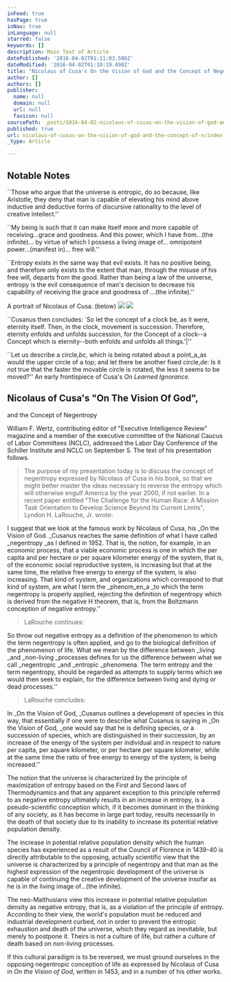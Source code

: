 ```yaml
---
inFeed: true
hasPage: true
inNav: true
inLanguage: null
starred: false
keywords: []
description: Main Text of Article
datePublished: '2016-04-02T01:11:03.586Z'
dateModified: '2016-04-02T01:10:19.498Z'
title: "Nicolaus of Cusa's On the Vision of God and the Concept of Negentropy"
author: []
authors: []
publisher:
  name: null
  domain: null
  url: null
  favicon: null
sourcePath: _posts/2016-04-02-nicolaus-of-cusas-on-the-vision-of-god-and-the-concept-of-n.md
published: true
url: nicolaus-of-cusas-on-the-vision-of-god-and-the-concept-of-n/index.html
_type: Article

---
```

## Notable Notes

\`\`Those who argue that the universe is entropic, do so because, like Aristotle, they deny that man is capable of elevating his mind above inductive and deductive forms of discursive rationality to the level of creative intellect.''

\`\`My being is such that it can make itself more and more capable of receiving...grace and goodness. And this power, which I have from...(the infinite)... by virtue of which I possess a living image of... omnipotent power...(manifest in)... free will.''

\`\`Entropy exists in the same way that evil exists. It has no positive being, and therefore only exists to the extent that man, through the misuse of his free will, departs from the good. Rather than being a law of the universe, entropy is the evil consequence of man's decision to decrease his capability of receiving the grace and goodness of ...(the infinite).''

A portrait of Nicolaus of Cusa. (below)
![](https://the-grid-user-content.s3-us-west-2.amazonaws.com/1a8c7573-9c7f-4ff4-9851-3070506dd295.jpg)
![](https://the-grid-user-content.s3-us-west-2.amazonaws.com/264569fd-47fd-413e-8703-657f4f90fc97.jpg)

\`\`Cusanus then concludes: \`So let the concept of a clock be, as it were, eternity itself. Then, in the clock, movement is succession. Therefore, eternity enfolds and unfolds succession, for the Concept of a clock--a Concept which is eternity--both enfolds and unfolds all things.'|''

\`\`Let us describe a circle,_bc_, which is being rotated about a point_a_as would the upper circle of a top; and let there be another fixed circle,_de_: Is it not true that the faster the movable circle is rotated, the less it seems to be moved?'' An early frontispiece of Cusa's _On Learned Ignorance._

## Nicolaus of Cusa's "On The Vision Of God",  
and the Concept of Negentropy

William F. Wertz, contributing editor of "Executive Intelligence Review" magazine and a member of the executive committee of the National Caucus of Labor Committees (NCLC), addressed the Labor Day Conference of the Schiller Institute and NCLC on September 5\. The text of his presentation follows.

> The purpose of my presentation today is to discuss the concept of negentropy expressed by Nicolaus of Cusa in his book, so that we might better master the ideas necessary to reverse the entropy which will otherwise engulf America by the year 2000, if not earlier. In a recent paper entitled "The Challenge for the Human Race: A Mission Task Orientation to Develop Science Beyond Its Current Limits", Lyndon H. LaRouche, Jr. wrote:

I suggest that we look at the famous work by Nicolaus of Cusa, his _On the Vision of God. _Cusanus reaches the same definition of what I have called _negentropy _as I defined in 1952\. That is, the notion, for example, in an economic process, that a viable economic process is one in which the per capita and per hectare or per square kilometer energy of the system, that is, of the economic social reproductive system, is increasing but that at the same time, the relative free energy to energy of the system, is also increasing. That kind of system, and organizations which correspond to that kind of system, are what I term the _phenom_en_a _to which the term negentropy is properly applied, rejecting the definition of negentropy which is derived from the negative H theorem, that is, from the Boltzmann conception of negative entropy.''

> LaRouche continues:

So throw out negative entropy as a definition of the phenomenon to which the term negentropy is often applied, and go to the biological definition of the phenomenon of life. What we mean by the difference between _living _and _non-living _processes defines for us the difference between what we call _negentropic _and _entropic _phenomena. The term entropy and the term negentropy, should be regarded as attempts to supply terms which we would then seek to explain, for the difference between living and dying or dead processes.''

> LaRouche concludes:

In _On the Vision of God, _Cusanus outlines a development of species in this way, that essentially if one were to describe what Cusanus is saying in _On the Vision of God, _one would say that he is defining species, or a succession of species, which are distinguished in their succession, by an increase of the energy of the system per individual and in respect to nature per capita, per square kilometer, or per hectare per square kilometer, while at the same time the ratio of free energy to energy of the system, is being increased.''

The notion that the universe is characterized by the principle of maximization of entropy based on the First and Second laws of Thermodynamics and that any apparent exception to this principle referred to as negative entropy ultimately results in an increase in entropy, is a pseudo-scientific conception which, if it becomes dominant in the thinking of any society, as it has become in large part today, results necessarily in the death of that society due to its inability to increase its potential relative population density.

The increase in potential relative population density which the human species has experienced as a result of the Council of Florence in 1439-40 is directly attributable to the opposing, actually scientific view that the universe is characterized by a principle of negentropy and that man as the highest expression of the negentropic development of the universe is capable of continuing the creative development of the universe insofar as he is in the living image of...(the infinite).

The neo-Malthusians view this increase in potential relative population density as negative entropy, that is, as a violation of the principle of entropy. According to their view, the world's population must be reduced and industrial development curbed, not in order to prevent the entropic exhaustion and death of the universe, which they regard as inevitable, but merely to postpone it. Theirs is not a culture of life, but rather a culture of death based on non-living processes.

If this cultural paradigm is to be reversed, we must ground ourselves in the opposing negentropic conception of life as expressed by Nicolaus of Cusa in _On the Vision of God_, written in 1453, and in a number of his other works.